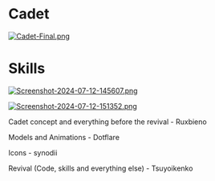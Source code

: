 # Cadet

[![Cadet-Final.png](https://i.postimg.cc/CMmJGT2x/Cadet-Final.png)]()

# Skills

[![Screenshot-2024-07-12-145607.png](https://i.postimg.cc/BQv9NbG7/Screenshot-2024-07-12-145607.png)]()

[![Screenshot-2024-07-12-151352.png](https://i.postimg.cc/YqXM3LDj/Screenshot-2024-07-12-151352.png)]()

Cadet concept and everything before the revival - Ruxbieno

Models and Animations - Dotflare

Icons - synodii

Revival (Code, skills and everything else) - Tsuyoikenko